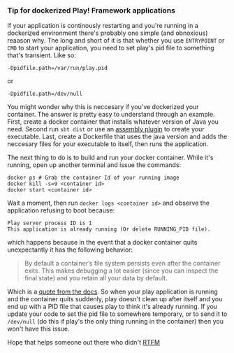 ### Tip for dockerized Play! Framework applications

If your application is continously restarting and you're running in a
dockerized environment there's probably one simple (and obnoxious)
reaason why. The long and short of it is that whether you use
`ENTRYPOINT` or `CMD` to start your application, you need to set play's
pid file to something that's transient. Like so:

	-Dpidfile.path=/var/run/play.pid

or

	-Dpidfile.path=/dev/null

You might wonder why this is neccesary if you've dockerized your
container. The answer is pretty easy to understand through an example.
First, create a docker container that installs whatever version of Java
you need. Second run `sbt dist` or use an [assembly plugin] to create your
executable. Last, create a Dockerfile that uses the java version and
adds the neccesary files for your executable to itself, then runs the
application.

The next thing to do is to build and run your docker container. While
it's running, open up another terminal and issue the commands:

	docker ps # Grab the container Id of your running image
	docker kill -s=9 <container id>
	docker start <container id>

Wait a moment, then run `docker logs <container id>` and observe the
application refusing to boot because:

	Play server process ID is 1
	This application is already running (Or delete RUNNING_PID file).

which happens because in the event that a docker container quits
unexpectantly it has the following behavior:

>By default a container’s file system persists even after the container
>exits. This makes debugging a lot easier (since you can inspect the
>final state) and you retain all your data by default. 

Which is a [quote from the docs]. So when your play application is
running and the container quits suddenly, play doesn't clean up after
itself and you end up with a PID file that causes play to think it's
already running. If you update your code to set the pid file to
somewhere temporary, or to send it to `/dev/null` (do this if play's the
only thing running in the container) then you won't have this issue. 

Hope that helps someone out there who didn't [RTFM]

[quote from the docs]:https://docs.docker.com/engine/reference/run/#clean-up-rm
[assembly plugin]:https://github.com/sbt/sbt-assembly
[RTFM]:https://www.playframework.com/documentation/2.3.x/ProductionConfiguration#Changing-the-path-of-RUNNING_PID
